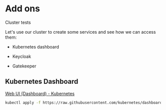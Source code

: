 # Add ons

Cluster tests

Let's use our cluster to create some services and see how we can access them:

- Kubernetes dashboard

- Keycloak

- Gatekeeper

## Kubernetes Dashboard

[Web UI (Dashboard) - Kubernetes](https://kubernetes.io/docs/tasks/access-application-cluster/web-ui-dashboard/)

```bash
kubectl apply -f https://raw.githubusercontent.com/kubernetes/dashboard/v2.0.0/aio/deploy/recommended.yaml
```
